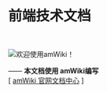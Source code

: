 # 前端技术文档

<br>

![欢迎使用amWiki！](amWiki/images/logonew.png "欢迎使用前端技术文档！")  

—— **本文档使用 amWiki编写**  
[ [amWiki 官网文档中心](https://amwiki.org/doc/) ]
